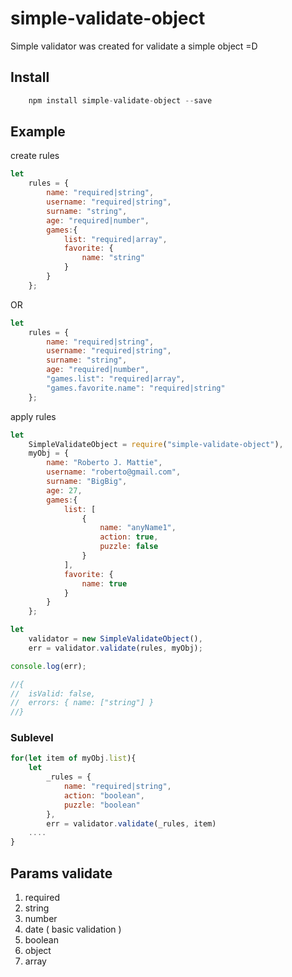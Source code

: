 # simple-validate-object

Simple validator was created for validate a simple object =D

## Install

```javascript
	npm install simple-validate-object --save
```

## Example

create rules

```javascript
let
	rules = {
		name: "required|string",
		username: "required|string",
		surname: "string",
		age: "required|number",
		games:{
			list: "required|array",
			favorite: {
				name: "string"
			}
		}
	};
```
OR
```javascript
let
	rules = {
		name: "required|string",
		username: "required|string",
		surname: "string",
		age: "required|number",
		"games.list": "required|array",
		"games.favorite.name": "required|string"
	};
```

apply rules

```javascript
let 
	SimpleValidateObject = require("simple-validate-object"),
	myObj = {
		name: "Roberto J. Mattie",
		username: "roberto@gmail.com",
		surname: "BigBig",
		age: 27,
		games:{
			list: [
				{
					name: "anyName1",
					action: true,
					puzzle: false
				}
			],
			favorite: {
				name: true
			}
		}
	};
```

```javascript
let
	validator = new SimpleValidateObject(),
	err = validator.validate(rules, myObj);

console.log(err);

//{
//	isValid: false,
//	errors: { name: ["string"] }
//}
```

### Sublevel

```javascript
for(let item of myObj.list){
	let
		_rules = {
			name: "required|string",
			action: "boolean",
			puzzle: "boolean"
		},
		err = validator.validate(_rules, item)
	....
}
```

## Params validate

 1. required
 2. string
 3. number
 4. date ( basic validation )
 5. boolean
 6. object
 7. array

